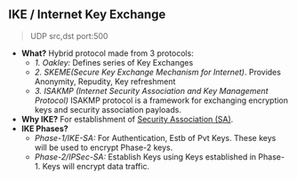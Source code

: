 ## IKE / Internet Key Exchange
> UDP src,dst port:500
- **What?** Hybrid protocol made from 3 protocols:
  - *1. Oakley:* Defines series of Key Exchanges
  - *2. SKEME(Secure Key Exchange Mechanism for Internet)*. Provides Anonymity, Repudity, Key refreshment
  - *3. ISAKMP (Internet Security Association and Key Management Protocol)* ISAKMP protocol is a framework for exchanging encryption keys and security association payloads.
- **Why IKE?** For establishment of [Security Association (SA)](../Terms). 
- **IKE Phases?**
  - *Phase-1/IKE-SA:* For Authentication, Estb of Pvt Keys. These keys will be used to encrypt Phase-2 keys.
  - *Phase-2/IPSec-SA:* Establish Keys using Keys established in Phase-1. Keys will encrypt data traffic.
